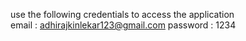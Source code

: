 use the following credentials to access the application                                           
email : adhirajkinlekar123@gmail.com password : 1234
